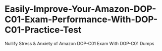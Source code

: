 # Easily-Improve-Your-Amazon-DOP-C01-Exam-Performance-With-DOP-C01-Practice-Test
Nullify Stress &amp; Anxiety of Amazon DOP-C01 Exam With DOP-C01 Dumps
